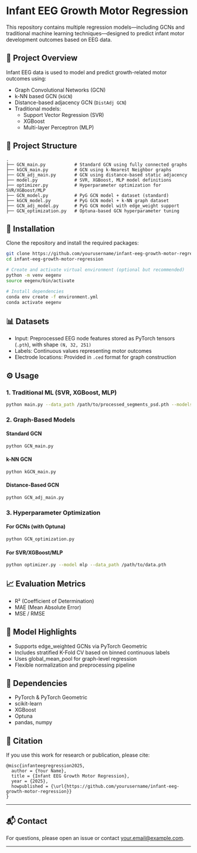 
# Infant EEG Growth Motor Regression

This repository contains multiple regression models—including GCNs and traditional machine learning techniques—designed to predict infant motor development outcomes based on EEG data.

## 🧠 Project Overview

Infant EEG data is used to model and predict growth-related motor outcomes using:

- Graph Convolutional Networks (GCN)
- k-NN based GCN (`kGCN`)
- Distance-based adjacency GCN (`DistAdj GCN`)
- Traditional models:
  - Support Vector Regression (SVR)
  - XGBoost
  - Multi-layer Perceptron (MLP)

## 📁 Project Structure

```
.
├── GCN_main.py           # Standard GCN using fully connected graphs
├── kGCN_main.py          # GCN using k-Nearest Neighbor graphs
├── GCN_adj_main.py       # GCN using distance-based static adjacency
├── model.py              # SVR, XGBoost, MLP model definitions
├── optimizer.py          # Hyperparameter optimization for SVR/XGBoost/MLP
├── GCN_model.py          # PyG GCN model + dataset (standard)
├── kGCN_model.py         # PyG GCN model + k-NN graph dataset
├── GCN_adj_model.py      # PyG GCN model with edge_weight support
├── GCN_optimization.py   # Optuna-based GCN hyperparameter tuning
```

## 🚀 Installation

Clone the repository and install the required packages:

```bash
git clone https://github.com/yourusername/infant-eeg-growth-motor-regression.git
cd infant-eeg-growth-motor-regression

# Create and activate virtual environment (optional but recommended)
python -m venv eegenv
source eegenv/bin/activate

# Install dependencies
conda env create -f environment.yml
conda activate eegenv
```

## 📊 Datasets

- Input: Preprocessed EEG node features stored as PyTorch tensors (`.pth`), with shape `(N, 32, 251)`
- Labels: Continuous values representing motor outcomes
- Electrode locations: Provided in `.ced` format for graph construction

## ⚙️ Usage

### 1. Traditional ML (SVR, XGBoost, MLP)

```bash
python main.py --data_path /path/to/processed_segments_psd.pth --models svr xgboost mlp --n_splits 5
```

### 2. Graph-Based Models

#### Standard GCN
```bash
python GCN_main.py
```

#### k-NN GCN
```bash
python kGCN_main.py
```

#### Distance-Based GCN
```bash
python GCN_adj_main.py
```

### 3. Hyperparameter Optimization

#### For GCNs (with Optuna)
```bash
python GCN_optimization.py
```

#### For SVR/XGBoost/MLP
```bash
python optimizer.py --model mlp --data_path /path/to/data.pth
```

## 📈 Evaluation Metrics

- R² (Coefficient of Determination)
- MAE (Mean Absolute Error)
- MSE / RMSE

## 🧪 Model Highlights

- Supports edge_weighted GCNs via PyTorch Geometric
- Includes stratified K-Fold CV based on binned continuous labels
- Uses global_mean_pool for graph-level regression
- Flexible normalization and preprocessing pipeline

## 🧩 Dependencies

- PyTorch & PyTorch Geometric
- scikit-learn
- XGBoost
- Optuna
- pandas, numpy

## 📜 Citation

If you use this work for research or publication, please cite:

```
@misc{infanteegregression2025,
  author = {Your Name},
  title = {Infant EEG Growth Motor Regression},
  year = {2025},
  howpublished = {\url{https://github.com/yourusername/infant-eeg-growth-motor-regression}}
}
```

---

## 📬 Contact

For questions, please open an issue or contact [your.email@example.com](mailto:your.email@example.com).

---
